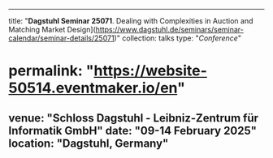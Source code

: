 ----
title: "**Dagstuhl Seminar 25071**. Dealing with Complexities in Auction and Matching Market Design](https://www.dagstuhl.de/seminars/seminar-calendar/seminar-details/25071)"
collection: talks
type: "_Conference_"
# permalink: "https://website-50514.eventmaker.io/en"
venue: "Schloss Dagstuhl - Leibniz-Zentrum für Informatik GmbH"
date: "09-14 February 2025"
location: "Dagstuhl, Germany"
----
